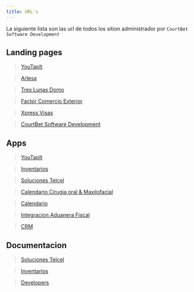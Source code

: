 ```yaml
---
title: URL's
---
```


La siguiente lista son las url de todos los sition administrador por `CourtBet Software Development`

## Landing pages

> [YouTapIt](https://www.youtapitcard.com/)

> [Arlesa](https://www.arlesa.com.mx/)

> [Tres Lunas Domo](https://www.treslunasdomoglamping.com/)

> [Factor Comercio Exterior](https://www.factorcomercioexterior.com/)

> [Xpress Visas](https://www.xpressvisas.com.mx/)

> [CourtBet Software Development](https://www.courtbetsd.com/)

## Apps

> [YouTapIt](https://youtapit.com.mx)

> [Inventarios](http://186.96.142.176:7000/Inventarios/Login.php)

> [Soluciones Telcel](http://186.96.142.176:7000/)

> [Calendario Cirugia oral & Maxilofacial](https://comdoma-web-project.azurewebsites.net/)

> [Calendario](http://186.96.142.176:8089/)

> [Integracion Aduanera Fiscal](https://iaf-web-project.azurewebsites.net/)

> [CRM](http://186.96.142.176:7000/_CRM/)

## Documentacion

> [Soluciones Telcel](http://186.96.142.176:7000/_Docs/docs/introduction.html)

> [Inventarios](https://courtbetsd.github.io/CourtBet.Docs.Inventarios/)

> [Developers](https://courtbetsd.github.io/CourtBet.Docs.Developers)
